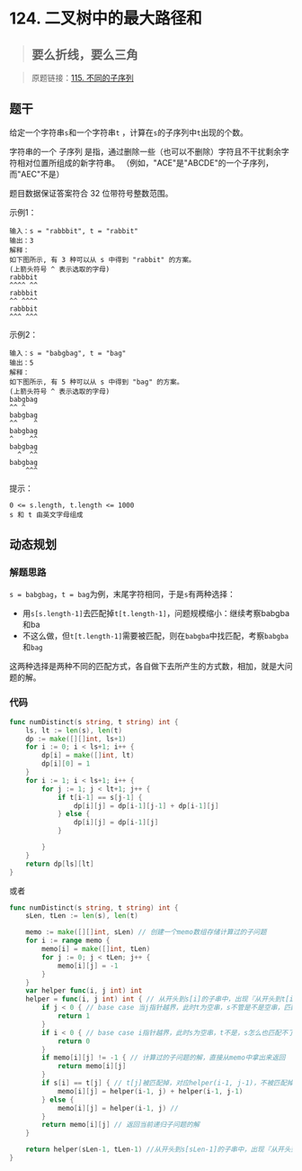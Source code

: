 # 124. 二叉树中的最大路径和
> ## 要么折线，要么三角

> 原题链接：[115. 不同的子序列](https://leetcode-cn.com/problems/distinct-subsequences/)

## 题干
给定一个字符串``s``和一个字符串``t`` ，计算在``s``的子序列中``t``出现的个数。

字符串的一个 子序列 是指，通过删除一些（也可以不删除）字符且不干扰剩余字符相对位置所组成的新字符串。
（例如，"ACE"是"ABCDE"的一个子序列，而"AEC"不是）

题目数据保证答案符合 32 位带符号整数范围。

示例1：
```
输入：s = "rabbbit", t = "rabbit"
输出：3
解释：
如下图所示, 有 3 种可以从 s 中得到 "rabbit" 的方案。
(上箭头符号 ^ 表示选取的字母)
rabbbit
^^^^ ^^
rabbbit
^^ ^^^^
rabbbit
^^^ ^^^
```
示例2：
```
输入：s = "babgbag", t = "bag"
输出：5
解释：
如下图所示, 有 5 种可以从 s 中得到 "bag" 的方案。 
(上箭头符号 ^ 表示选取的字母)
babgbag
^^ ^
babgbag
^^    ^
babgbag
^    ^^
babgbag
  ^  ^^
babgbag
    ^^^
```

提示：
```
0 <= s.length, t.length <= 1000
s 和 t 由英文字母组成
```


## 动态规划
### 解题思路
``s = babgbag``，``t = bag``为例，末尾字符相同，于是``s``有两种选择：
+ 用``s[s.length-1]``去匹配掉``t[t.length-1]``，问题规模缩小：继续考察babgba和ba
+ 不这么做，但``t[t.length-1]``需要被匹配，则在``babgba``中找匹配，考察``babgba``和``bag``

这两种选择是两种不同的匹配方式，各自做下去所产生的方式数，相加，就是大问题的解。


### 代码
```go
func numDistinct(s string, t string) int {
	ls, lt := len(s), len(t)
	dp := make([][]int, ls+1)
	for i := 0; i < ls+1; i++ {
		dp[i] = make([]int, lt)
		dp[i][0] = 1
	}
	for i := 1; i < ls+1; i++ {
		for j := 1; j < lt+1; j++ {
			if t[i-1] == s[j-1] {
				dp[i][j] = dp[i-1][j-1] + dp[i-1][j]
			} else {
				dp[i][j] = dp[i-1][j]
			}

		}
	}
	return dp[ls][lt]
}
```
或者
```go
func numDistinct(s string, t string) int {
	sLen, tLen := len(s), len(t)

	memo := make([][]int, sLen) // 创建一个memo数组存储计算过的子问题
	for i := range memo {
		memo[i] = make([]int, tLen)
		for j := 0; j < tLen; j++ {
			memo[i][j] = -1
		}
	}
	var helper func(i, j int) int
	helper = func(i, j int) int { // 从开头到s[i]的子串中，出现『从开头到t[i]的子串』的 次数
		if j < 0 { // base case 当j指针越界，此时t为空串，s不管是不是空串，匹配方式数都是1
			return 1
		}
		if i < 0 { // base case i指针越界，此时s为空串，t不是，s怎么也匹配不了t，方式数0
			return 0
		}
		if memo[i][j] != -1 { // 计算过的子问题的解，直接从memo中拿出来返回
			return memo[i][j]
		}
		if s[i] == t[j] { // t[j]被匹配掉，对应helper(i-1, j-1)，不被匹配掉对应helper(i-1, j)
			memo[i][j] = helper(i-1, j) + helper(i-1, j-1)
		} else {
			memo[i][j] = helper(i-1, j) //
		}
		return memo[i][j] // 返回当前递归子问题的解
	}

	return helper(sLen-1, tLen-1) //从开头到s[sLen-1]的子串中，出现『从开头到t[tLen-1]的子串』的次数
}
```

